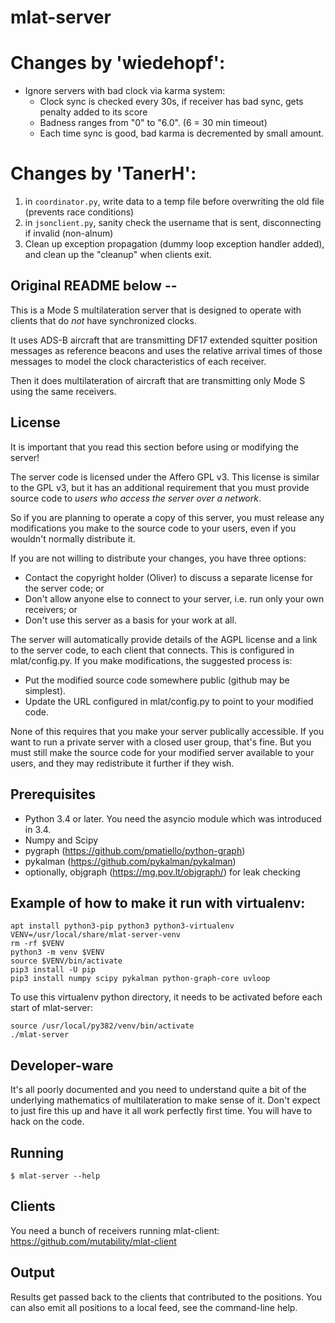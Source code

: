 # mlat-server

# Changes by 'wiedehopf':
 * Ignore servers with bad clock via karma system:
    * Clock sync is checked every 30s, if receiver has bad sync, gets penalty added to its score
    * Badness ranges from "0" to "6.0".  (6 = 30 min timeout)
    * Each time sync is good, bad karma is decremented by small amount.


# Changes by 'TanerH':
1) in `coordinator.py`, write data to a temp file before overwriting the old file (prevents race conditions)
2) in `jsonclient.py`, sanity check the username that is sent, disconnecting if invalid (non-alnum)
3) Clean up exception propagation (dummy loop exception handler added), and clean up the "cleanup" when clients exit.

## Original README below --

This is a Mode S multilateration server that is designed to operate with
clients that do _not_ have synchronized clocks.

It uses ADS-B aircraft that are transmitting DF17 extended squitter position
messages as reference beacons and uses the relative arrival times of those
messages to model the clock characteristics of each receiver.

Then it does multilateration of aircraft that are transmitting only Mode S
using the same receivers.

## License

It is important that you read this section before using or modifying the server!

The server code is licensed under the Affero GPL v3. This license is similar
to the GPL v3, but it has an additional requirement that you must provide
source code to _users who access the server over a network_.

So if you are planning to operate a copy of this server, you must release any
modifications you make to the source code to your users, even if you wouldn't
normally distribute it.

If you are not willing to distribute your changes, you have three options:

 * Contact the copyright holder (Oliver) to discuss a separate license for
   the server code; or
 * Don't allow anyone else to connect to your server, i.e. run only your
   own receivers; or
 * Don't use this server as a basis for your work at all.

The server will automatically provide details of the AGPL license and a link
to the server code, to each client that connects. This is configured in
mlat/config.py. If you make modifications, the suggested process is:

 * Put the modified source code somewhere public (github may be simplest).
 * Update the URL configured in mlat/config.py to point to your modified code.

None of this requires that you make your server publically accessible. If you
want to run a private server with a closed user group, that's fine. But you
must still make the source code for your modified server available to your
users, and they may redistribute it further if they wish.

## Prerequisites

 * Python 3.4 or later. You need the asyncio module which was introduced in 3.4.
 * Numpy and Scipy
 * pygraph (https://github.com/pmatiello/python-graph)
 * pykalman (https://github.com/pykalman/pykalman)
 * optionally, objgraph (https://mg.pov.lt/objgraph/) for leak checking

## Example of how to make it run with virtualenv:

```
apt install python3-pip python3 python3-virtualenv
VENV=/usr/local/share/mlat-server-venv
rm -rf $VENV
python3 -m venv $VENV
source $VENV/bin/activate
pip3 install -U pip
pip3 install numpy scipy pykalman python-graph-core uvloop
```

To use this virtualenv python directory, it needs to be activated before each start of mlat-server:

```
source /usr/local/py382/venv/bin/activate
./mlat-server
```

## Developer-ware

It's all poorly documented and you need to understand quite a bit of the
underlying mathematics of multilateration to make sense of it. Don't expect
to just fire this up and have it all work perfectly first time. You will have
to hack on the code.

## Running

    $ mlat-server --help

## Clients

You need a bunch of receivers running mlat-client:
https://github.com/mutability/mlat-client

## Output

Results get passed back to the clients that contributed to the positions.
You can also emit all positions to a local feed, see the command-line help.
